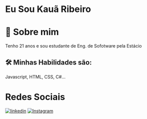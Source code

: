 #   Eu Sou Kauã Ribeiro

# 🚀 Sobre mim
Tenho 21 anos e sou estudante de Eng. de Sofotware pela Estácio 
## 🛠  Minhas Habilidades são:
Javascript, HTML, CSS, C#...

# Redes Sociais
[![linkedin](https://img.shields.io/badge/linkedin-0A66C2?style=for-the-badge&logo=linkedin&logoColor=white)](https://www.linkedin.com/in/kauaribeiro)
[![Instagram](https://img.shields.io/badge/instagram-00000?style=for-the-badge&logo=instagram&logoColor=white)](https://www.instagram.com/_kaua0/)
